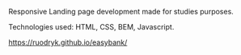 Responsive Landing page development made for studies purposes.

Technologies used: HTML, CSS, BEM, Javascript.

https://ruodryk.github.io/easybank/
